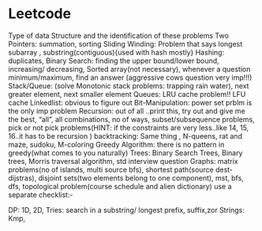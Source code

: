 # Leetcode
Type of data Structure and the identification of these problems
Two Pointers: summation, sorting 
Sliding Winding: Problem that says longest subarray , substring(contiguous){used with hash mostly}
Hashing: duplicates, 
Binary Search: finding the upper bound/lower bound, increasing/ decreasing, Sorted array(not necessary), whenever a question minimum/maximum, find an answer (aggressive cows question very imp!!!)
Stack/Queue: (solve Monotonic stack problems: trapping rain water), next greater element, next smaller element 
Queues: LRU cache problem!! LFU cache 
Linkedlist: obvious to figure out 
Bit-Manipulation: power set prblm is the only imp problem 
Recursion: out of all ..print this, try out and give me the best, “all”, all combinations, no of ways, subset/subsequence problems, pick or not pick problems(HINT: if the constraints are very less..like 14, 15, 16..it has to be recursion )
backtracking: Same thing , N-queens, rat and maze, sudoku, M-coloring
Greedy Algorithm:  there is no pattern in greedy(what comes to you naturally)
Trees: Binary Search Trees, Binary trees, Morris traversal algorithm, std interview question
Graphs: matrix problems(no of islands, multi source bfs), shortest path(source dest- dijstras), disjoint sets(two elements belong to one component), mst, bfs, dfs, topological problem(course schedule and alien dictionary)
use a separate checklist:-

DP: 1D, 2D, 
Tries: search in a substring/ longest prefix, suffix,zor
Strings: Kmp, 
